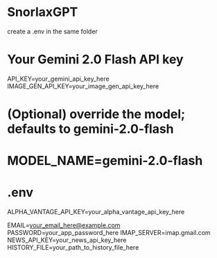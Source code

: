 # SnorlaxGPT


create a .env in the same folder

# Your Gemini 2.0 Flash API key
API_KEY=your_gemini_api_key_here
IMAGE_GEN_API_KEY=your_image_gen_api_key_here
# (Optional) override the model; defaults to gemini-2.0-flash
# MODEL_NAME=gemini-2.0-flash

# .env
ALPHA_VANTAGE_API_KEY=your_alpha_vantage_api_key_here

EMAIL=your_email_here@example.com
PASSWORD=your_app_password_here
IMAP_SERVER=imap.gmail.com
NEWS_API_KEY=your_news_api_key_here
HISTORY_FILE=your_path_to_history_file_here
